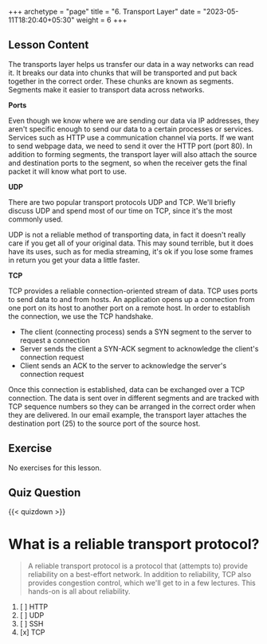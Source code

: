 +++
archetype = "page"
title = "6. Transport Layer"
date = "2023-05-11T18:20:40+05:30"
weight = 6
+++

## Lesson Content

The transports layer helps us transfer our data in a way networks can read it. It breaks our data into chunks that will be transported and put back together in the correct order. These chunks are known as segments. Segments make it easier to transport data across networks. 

**Ports**

Even though we know where we are sending our data via IP addresses, they aren't specific enough to send our data to a certain processes or services. Services such as HTTP use a communication channel via ports. If we want to send webpage data, we need to send it over the HTTP port (port 80). In addition to forming segments, the transport layer will also attach the source and destination ports to the segment, so when the receiver gets the final packet it will know what port to use. 

**UDP**

There are two popular transport protocols UDP and TCP. We'll briefly discuss UDP and spend most of our time on TCP, since it's the most commonly used.

UDP is not a reliable method of transporting data, in fact it doesn't really care if you get all of your original data. This may sound terrible, but it does have its uses, such as for media streaming, it's ok if you lose some frames in return you get your data a little faster. 

**TCP**

TCP provides a reliable connection-oriented stream of data. TCP uses ports to send data to and from hosts. An application opens up a connection from one port on its host to another port on a remote host. In order to establish the connection, we use the TCP handshake. 

* The client (connecting process) sends a SYN segment to the server to request a connection
* Server sends the client a SYN-ACK segment to acknowledge the client's connection request
* Client sends an ACK to the server to acknowledge the server's connection request



Once this connection is established, data can be exchanged over a TCP connection. The data is sent over in different segments and are tracked with TCP sequence numbers so they can be arranged in the correct order when they are delivered. In our email example, the transport layer attaches the destination port (25) to the source port of the source host.

## Exercise

No exercises for this lesson.

## Quiz Question

{{< quizdown >}}

# What is a reliable transport protocol?

> A reliable transport protocol is a protocol that (attempts to) provide reliability on a best-effort network. In addition to reliability, TCP also provides ​congestion control​, which we'll get to in a few lectures. This hands-on is all about reliability.

1. [ ] HTTP
2. [ ] UDP
3. [ ] SSH
4. [x] TCP

